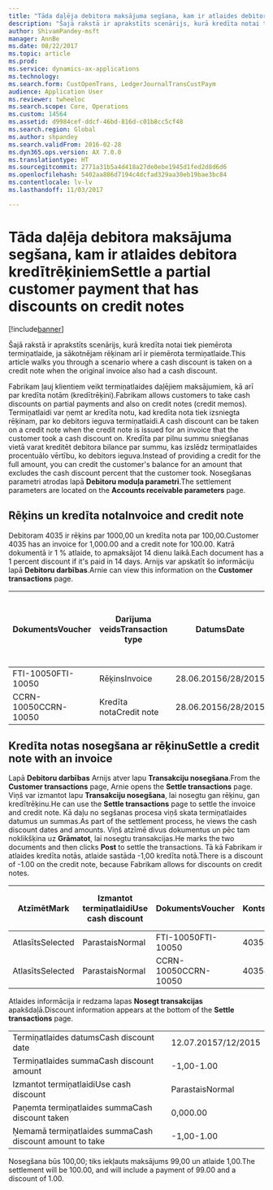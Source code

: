 ```yaml
---
title: "Tāda daļēja debitora maksājuma segšana, kam ir atlaides debitora kredītrēķiniem"
description: "Šajā rakstā ir aprakstīts scenārijs, kurā kredīta notai tiek piemērota termiņatlaide, ja sākotnējam rēķinam arī ir piemērota termiņatlaide."
author: ShivamPandey-msft
manager: AnnBe
ms.date: 08/22/2017
ms.topic: article
ms.prod: 
ms.service: dynamics-ax-applications
ms.technology: 
ms.search.form: CustOpenTrans, LedgerJournalTransCustPaym
audience: Application User
ms.reviewer: twheeloc
ms.search.scope: Core, Operations
ms.custom: 14564
ms.assetid: d9984cef-ddcf-46bd-816d-c01b8cc5cf48
ms.search.region: Global
ms.author: shpandey
ms.search.validFrom: 2016-02-28
ms.dyn365.ops.version: AX 7.0.0
ms.translationtype: HT
ms.sourcegitcommit: 2771a31b5a4d418a27de0ebe1945d1fed2d8d6d6
ms.openlocfilehash: 5402aa886d7194c4dcfad329aa30eb19bae3bc84
ms.contentlocale: lv-lv
ms.lasthandoff: 11/03/2017

---
```


# <a name="settle-a-partial-customer-payment-that-has-discounts-on-credit-notes"></a><span data-ttu-id="4bce2-103">Tāda daļēja debitora maksājuma segšana, kam ir atlaides debitora kredītrēķiniem</span><span class="sxs-lookup"><span data-stu-id="4bce2-103">Settle a partial customer payment that has discounts on credit notes</span></span>

[!include[banner](../includes/banner.md)]


<span data-ttu-id="4bce2-104">Šajā rakstā ir aprakstīts scenārijs, kurā kredīta notai tiek piemērota termiņatlaide, ja sākotnējam rēķinam arī ir piemērota termiņatlaide.</span><span class="sxs-lookup"><span data-stu-id="4bce2-104">This article walks you through a scenario where a cash discount is taken on a credit note when the original invoice also had a cash discount.</span></span> 

<span data-ttu-id="4bce2-105">Fabrikam ļauj klientiem veikt termiņatlaides daļējiem maksājumiem, kā arī par kredīta notām (kredītrēķini).</span><span class="sxs-lookup"><span data-stu-id="4bce2-105">Fabrikam allows customers to take cash discounts on partial payments and also on credit notes (credit memos).</span></span> <span data-ttu-id="4bce2-106">Termiņatlaidi var ņemt ar kredīta notu, kad kredīta nota tiek izsniegta rēķinam, par ko debitors ieguva termiņatlaidi.</span><span class="sxs-lookup"><span data-stu-id="4bce2-106">A cash discount can be taken on a credit note when the credit note is issued for an invoice that the customer took a cash discount on.</span></span> <span data-ttu-id="4bce2-107">Kredīta par pilnu summu sniegšanas vietā varat kreditēt debitora bilance par summu, kas izslēdz termiņatlaides procentuālo vērtību, ko debitors ieguva.</span><span class="sxs-lookup"><span data-stu-id="4bce2-107">Instead of providing a credit for the full amount, you can credit the customer's balance for an amount that excludes the cash discount percent that the customer took.</span></span> <span data-ttu-id="4bce2-108">Nosegšanas parametri atrodas lapā **Debitoru moduļa parametri**.</span><span class="sxs-lookup"><span data-stu-id="4bce2-108">The settlement parameters are located on the **Accounts receivable parameters** page.</span></span>

## <a name="invoice-and-credit-note"></a><span data-ttu-id="4bce2-109">Rēķins un kredīta nota</span><span class="sxs-lookup"><span data-stu-id="4bce2-109">Invoice and credit note</span></span>
<span data-ttu-id="4bce2-110">Debitoram 4035 ir rēķins par 1000,00 un kredīta nota par 100,00.</span><span class="sxs-lookup"><span data-stu-id="4bce2-110">Customer 4035 has an invoice for 1,000.00 and a credit note for 100.00.</span></span> <span data-ttu-id="4bce2-111">Katrā dokumentā ir 1 % atlaide, to apmaksājot 14 dienu laikā.</span><span class="sxs-lookup"><span data-stu-id="4bce2-111">Each document has a 1 percent discount if it's paid in 14 days.</span></span> <span data-ttu-id="4bce2-112">Arnijs var apskatīt šo informāciju lapā **Debitoru darbības**.</span><span class="sxs-lookup"><span data-stu-id="4bce2-112">Arnie can view this information on the **Customer transactions** page.</span></span>

| <span data-ttu-id="4bce2-113">Dokuments</span><span class="sxs-lookup"><span data-stu-id="4bce2-113">Voucher</span></span>    | <span data-ttu-id="4bce2-114">Darījuma veids</span><span class="sxs-lookup"><span data-stu-id="4bce2-114">Transaction type</span></span> | <span data-ttu-id="4bce2-115">Datums</span><span class="sxs-lookup"><span data-stu-id="4bce2-115">Date</span></span>      | <span data-ttu-id="4bce2-116">Rēķins</span><span class="sxs-lookup"><span data-stu-id="4bce2-116">Invoice</span></span>  | <span data-ttu-id="4bce2-117">Summa transakcijas valūtas debetā</span><span class="sxs-lookup"><span data-stu-id="4bce2-117">Amount in transaction currency debit</span></span> | <span data-ttu-id="4bce2-118">Summa transakcijas valūtas kredītā</span><span class="sxs-lookup"><span data-stu-id="4bce2-118">Amount in transaction currency credit</span></span> | <span data-ttu-id="4bce2-119">Bilance</span><span class="sxs-lookup"><span data-stu-id="4bce2-119">Balance</span></span>  | <span data-ttu-id="4bce2-120">Valūta</span><span class="sxs-lookup"><span data-stu-id="4bce2-120">Currency</span></span> |
|------------|------------------|-----------|----------|--------------------------------------|---------------------------------------|----------|----------|
| <span data-ttu-id="4bce2-121">FTI-10050</span><span class="sxs-lookup"><span data-stu-id="4bce2-121">FTI-10050</span></span>  | <span data-ttu-id="4bce2-122">Rēķins</span><span class="sxs-lookup"><span data-stu-id="4bce2-122">Invoice</span></span>          | <span data-ttu-id="4bce2-123">28.06.2015</span><span class="sxs-lookup"><span data-stu-id="4bce2-123">6/28/2015</span></span> | <span data-ttu-id="4bce2-124">10050</span><span class="sxs-lookup"><span data-stu-id="4bce2-124">10050</span></span>    | <span data-ttu-id="4bce2-125">1000,00</span><span class="sxs-lookup"><span data-stu-id="4bce2-125">1,000.00</span></span>                             |                                       | <span data-ttu-id="4bce2-126">1000,00</span><span class="sxs-lookup"><span data-stu-id="4bce2-126">1,000.00</span></span> | <span data-ttu-id="4bce2-127">USD</span><span class="sxs-lookup"><span data-stu-id="4bce2-127">USD</span></span>      |
| <span data-ttu-id="4bce2-128">CCRN-10050</span><span class="sxs-lookup"><span data-stu-id="4bce2-128">CCRN-10050</span></span> | <span data-ttu-id="4bce2-129">Kredīta nota</span><span class="sxs-lookup"><span data-stu-id="4bce2-129">Credit note</span></span>      | <span data-ttu-id="4bce2-130">28.06.2015</span><span class="sxs-lookup"><span data-stu-id="4bce2-130">6/28/2015</span></span> | <span data-ttu-id="4bce2-131">CR-10050</span><span class="sxs-lookup"><span data-stu-id="4bce2-131">CR-10050</span></span> |                                      | <span data-ttu-id="4bce2-132">100,00</span><span class="sxs-lookup"><span data-stu-id="4bce2-132">100.00</span></span>                                | <span data-ttu-id="4bce2-133">-100,00</span><span class="sxs-lookup"><span data-stu-id="4bce2-133">-100.00</span></span>  | <span data-ttu-id="4bce2-134">USD</span><span class="sxs-lookup"><span data-stu-id="4bce2-134">USD</span></span>      |

## <a name="settle-a-credit-note-with-an-invoice"></a><span data-ttu-id="4bce2-135">Kredīta notas nosegšana ar rēķinu</span><span class="sxs-lookup"><span data-stu-id="4bce2-135">Settle a credit note with an invoice</span></span>
<span data-ttu-id="4bce2-136">Lapā **Debitoru darbības** Arnijs atver lapu **Transakciju nosegšana**.</span><span class="sxs-lookup"><span data-stu-id="4bce2-136">From the **Customer transactions** page, Arnie opens the **Settle transactions** page.</span></span> <span data-ttu-id="4bce2-137">Viņš var izmantot lapu **Transakciju nosegšana**, lai nosegtu gan rēķinu, gan kredītrēķinu.</span><span class="sxs-lookup"><span data-stu-id="4bce2-137">He can use the **Settle transactions** page to settle the invoice and credit note.</span></span> <span data-ttu-id="4bce2-138">Kā daļu no segšanas procesa viņš skata termiņatlaides datumus un summas.</span><span class="sxs-lookup"><span data-stu-id="4bce2-138">As part of the settlement process, he views the cash discount dates and amounts.</span></span> <span data-ttu-id="4bce2-139">Viņš atzīmē divus dokumentus un pēc tam noklikšķina uz **Grāmatot**, lai nosegtu transakcijas.</span><span class="sxs-lookup"><span data-stu-id="4bce2-139">He marks the two documents and then clicks **Post** to settle the transactions.</span></span> <span data-ttu-id="4bce2-140">Tā kā Fabrikam ir atlaides kredīta notās, atlaide sastāda -1,00 kredīta notā.</span><span class="sxs-lookup"><span data-stu-id="4bce2-140">There is a discount of -1.00 on the credit note, because Fabrikam allows for discounts on credit notes.</span></span>

| <span data-ttu-id="4bce2-141">Atzīmēt</span><span class="sxs-lookup"><span data-stu-id="4bce2-141">Mark</span></span>     | <span data-ttu-id="4bce2-142">Izmantot termiņatlaidi</span><span class="sxs-lookup"><span data-stu-id="4bce2-142">Use cash discount</span></span> | <span data-ttu-id="4bce2-143">Dokuments</span><span class="sxs-lookup"><span data-stu-id="4bce2-143">Voucher</span></span>    | <span data-ttu-id="4bce2-144">Konts</span><span class="sxs-lookup"><span data-stu-id="4bce2-144">Account</span></span> | <span data-ttu-id="4bce2-145">Datums</span><span class="sxs-lookup"><span data-stu-id="4bce2-145">Date</span></span>      | <span data-ttu-id="4bce2-146">Izpildes datums</span><span class="sxs-lookup"><span data-stu-id="4bce2-146">Due date</span></span>  | <span data-ttu-id="4bce2-147">Rēķins</span><span class="sxs-lookup"><span data-stu-id="4bce2-147">Invoice</span></span>  | <span data-ttu-id="4bce2-148">Summa darījuma valūtā</span><span class="sxs-lookup"><span data-stu-id="4bce2-148">Amount in transaction currency</span></span> | <span data-ttu-id="4bce2-149">Valūta</span><span class="sxs-lookup"><span data-stu-id="4bce2-149">Currency</span></span> | <span data-ttu-id="4bce2-150">Nosedzamā summa</span><span class="sxs-lookup"><span data-stu-id="4bce2-150">Amount to settle</span></span> |
|----------|-------------------|------------|---------|-----------|-----------|----------|--------------------------------|----------|------------------|
| <span data-ttu-id="4bce2-151">Atlasīts</span><span class="sxs-lookup"><span data-stu-id="4bce2-151">Selected</span></span> | <span data-ttu-id="4bce2-152">Parastais</span><span class="sxs-lookup"><span data-stu-id="4bce2-152">Normal</span></span>            | <span data-ttu-id="4bce2-153">FTI-10050</span><span class="sxs-lookup"><span data-stu-id="4bce2-153">FTI-10050</span></span>  | <span data-ttu-id="4bce2-154">4035</span><span class="sxs-lookup"><span data-stu-id="4bce2-154">4035</span></span>    | <span data-ttu-id="4bce2-155">28.06.2015</span><span class="sxs-lookup"><span data-stu-id="4bce2-155">6/28/2015</span></span> | <span data-ttu-id="4bce2-156">28.07.2015</span><span class="sxs-lookup"><span data-stu-id="4bce2-156">7/28/2015</span></span> | <span data-ttu-id="4bce2-157">10050</span><span class="sxs-lookup"><span data-stu-id="4bce2-157">10050</span></span>    | <span data-ttu-id="4bce2-158">1000,00</span><span class="sxs-lookup"><span data-stu-id="4bce2-158">1,000.00</span></span>                       | <span data-ttu-id="4bce2-159">USD</span><span class="sxs-lookup"><span data-stu-id="4bce2-159">USD</span></span>      | <span data-ttu-id="4bce2-160">990,00</span><span class="sxs-lookup"><span data-stu-id="4bce2-160">990.00</span></span>           |
| <span data-ttu-id="4bce2-161">Atlasīts</span><span class="sxs-lookup"><span data-stu-id="4bce2-161">Selected</span></span> | <span data-ttu-id="4bce2-162">Parastais</span><span class="sxs-lookup"><span data-stu-id="4bce2-162">Normal</span></span>            | <span data-ttu-id="4bce2-163">CCRN-10050</span><span class="sxs-lookup"><span data-stu-id="4bce2-163">CCRN-10050</span></span> | <span data-ttu-id="4bce2-164">4035</span><span class="sxs-lookup"><span data-stu-id="4bce2-164">4035</span></span>    | <span data-ttu-id="4bce2-165">28.06.2015</span><span class="sxs-lookup"><span data-stu-id="4bce2-165">6/28/2015</span></span> | <span data-ttu-id="4bce2-166">28.07.2015</span><span class="sxs-lookup"><span data-stu-id="4bce2-166">7/28/2015</span></span> | <span data-ttu-id="4bce2-167">CR-10050</span><span class="sxs-lookup"><span data-stu-id="4bce2-167">CR-10050</span></span> | <span data-ttu-id="4bce2-168">-100,00</span><span class="sxs-lookup"><span data-stu-id="4bce2-168">-100.00</span></span>                        | <span data-ttu-id="4bce2-169">USD</span><span class="sxs-lookup"><span data-stu-id="4bce2-169">USD</span></span>      | <span data-ttu-id="4bce2-170">-99,00</span><span class="sxs-lookup"><span data-stu-id="4bce2-170">-99.00</span></span>           |

<span data-ttu-id="4bce2-171">Atlaides informācija ir redzama lapas **Nosegt transakcijas** apakšdaļā.</span><span class="sxs-lookup"><span data-stu-id="4bce2-171">Discount information appears at the bottom of the **Settle transactions** page.</span></span>

|                              |           |
|------------------------------|-----------|
| <span data-ttu-id="4bce2-172">Termiņatlaides datums</span><span class="sxs-lookup"><span data-stu-id="4bce2-172">Cash discount date</span></span>           | <span data-ttu-id="4bce2-173">12.07.2015</span><span class="sxs-lookup"><span data-stu-id="4bce2-173">7/12/2015</span></span> |
| <span data-ttu-id="4bce2-174">Termiņatlaides summa</span><span class="sxs-lookup"><span data-stu-id="4bce2-174">Cash discount amount</span></span>         | <span data-ttu-id="4bce2-175">-1,00</span><span class="sxs-lookup"><span data-stu-id="4bce2-175">-1.00</span></span>     |
| <span data-ttu-id="4bce2-176">Izmantot termiņatlaidi</span><span class="sxs-lookup"><span data-stu-id="4bce2-176">Use cash discount</span></span>            | <span data-ttu-id="4bce2-177">Parastais</span><span class="sxs-lookup"><span data-stu-id="4bce2-177">Normal</span></span>    |
| <span data-ttu-id="4bce2-178">Paņemta termiņatlaides summa</span><span class="sxs-lookup"><span data-stu-id="4bce2-178">Cash discount taken</span></span>          | <span data-ttu-id="4bce2-179">0,00</span><span class="sxs-lookup"><span data-stu-id="4bce2-179">0.00</span></span>      |
| <span data-ttu-id="4bce2-180">Ņemamā termiņatlaides summa</span><span class="sxs-lookup"><span data-stu-id="4bce2-180">Cash discount amount to take</span></span> | <span data-ttu-id="4bce2-181">-1,00</span><span class="sxs-lookup"><span data-stu-id="4bce2-181">-1.00</span></span>     |

<span data-ttu-id="4bce2-182">Nosegšana būs 100,00; tiks iekļauts maksājums 99,00 un atlaide 1,00.</span><span class="sxs-lookup"><span data-stu-id="4bce2-182">The settlement will be 100.00, and will include a payment of 99.00 and a discount of 1.00.</span></span>




